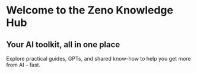 # Welcome to the Zeno Knowledge Hub

## Your AI toolkit, all in one place

Explore practical guides, GPTs, and shared know-how to help you get more from AI – fast.
